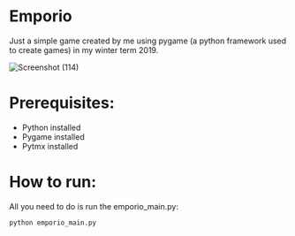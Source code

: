 # Emporio
 Just a simple game created by me using pygame (a python framework used to create games) in my winter term 2019.
 
![Screenshot (114)](https://user-images.githubusercontent.com/70782465/217412820-647790e2-86aa-4a9e-aa47-6e5cca4438fb.png)

# Prerequisites:
- Python installed
- Pygame installed
- Pytmx installed

# How to run:

All you need to do is run the emporio_main.py:

```
python emporio_main.py
```
